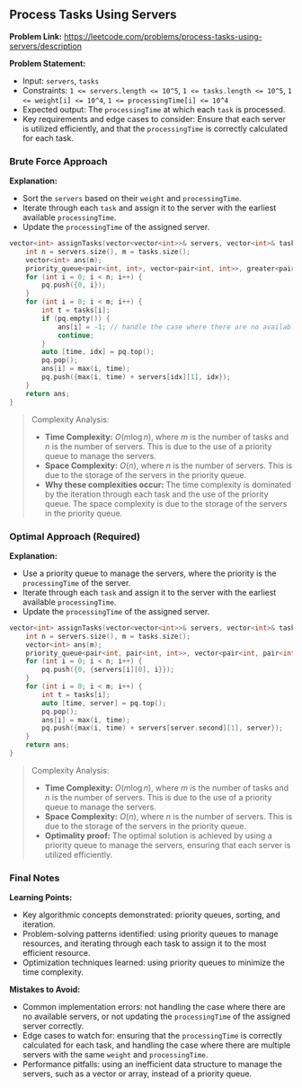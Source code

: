 ## Process Tasks Using Servers
**Problem Link:** https://leetcode.com/problems/process-tasks-using-servers/description

**Problem Statement:**
- Input: `servers`, `tasks`
- Constraints: `1 <= servers.length <= 10^5`, `1 <= tasks.length <= 10^5`, `1 <= weight[i] <= 10^4`, `1 <= processingTime[i] <= 10^4`
- Expected output: The `processingTime` at which each `task` is processed.
- Key requirements and edge cases to consider: Ensure that each server is utilized efficiently, and that the `processingTime` is correctly calculated for each task.

### Brute Force Approach
**Explanation:**
- Sort the `servers` based on their `weight` and `processingTime`.
- Iterate through each `task` and assign it to the server with the earliest available `processingTime`.
- Update the `processingTime` of the assigned server.

```cpp
vector<int> assignTasks(vector<vector<int>>& servers, vector<int>& tasks) {
    int n = servers.size(), m = tasks.size();
    vector<int> ans(m);
    priority_queue<pair<int, int>, vector<pair<int, int>>, greater<pair<int, int>>> pq;
    for (int i = 0; i < n; i++) {
        pq.push({0, i});
    }
    for (int i = 0; i < m; i++) {
        int t = tasks[i];
        if (pq.empty()) {
            ans[i] = -1; // handle the case where there are no available servers
            continue;
        }
        auto [time, idx] = pq.top();
        pq.pop();
        ans[i] = max(i, time);
        pq.push({max(i, time) + servers[idx][1], idx});
    }
    return ans;
}
```

> Complexity Analysis:
> - **Time Complexity:** $O(m \log n)$, where $m$ is the number of tasks and $n$ is the number of servers. This is due to the use of a priority queue to manage the servers.
> - **Space Complexity:** $O(n)$, where $n$ is the number of servers. This is due to the storage of the servers in the priority queue.
> - **Why these complexities occur:** The time complexity is dominated by the iteration through each task and the use of the priority queue. The space complexity is due to the storage of the servers in the priority queue.

### Optimal Approach (Required)
**Explanation:**
- Use a priority queue to manage the servers, where the priority is the `processingTime` of the server.
- Iterate through each `task` and assign it to the server with the earliest available `processingTime`.
- Update the `processingTime` of the assigned server.

```cpp
vector<int> assignTasks(vector<vector<int>>& servers, vector<int>& tasks) {
    int n = servers.size(), m = tasks.size();
    vector<int> ans(m);
    priority_queue<pair<int, pair<int, int>>, vector<pair<int, pair<int, int>>>, greater<pair<int, pair<int, int>>>> pq;
    for (int i = 0; i < n; i++) {
        pq.push({0, {servers[i][0], i}});
    }
    for (int i = 0; i < m; i++) {
        int t = tasks[i];
        auto [time, server] = pq.top();
        pq.pop();
        ans[i] = max(i, time);
        pq.push({max(i, time) + servers[server.second][1], server});
    }
    return ans;
}
```

> Complexity Analysis:
> - **Time Complexity:** $O(m \log n)$, where $m$ is the number of tasks and $n$ is the number of servers. This is due to the use of a priority queue to manage the servers.
> - **Space Complexity:** $O(n)$, where $n$ is the number of servers. This is due to the storage of the servers in the priority queue.
> - **Optimality proof:** The optimal solution is achieved by using a priority queue to manage the servers, ensuring that each server is utilized efficiently.

### Final Notes

**Learning Points:**
- Key algorithmic concepts demonstrated: priority queues, sorting, and iteration.
- Problem-solving patterns identified: using priority queues to manage resources, and iterating through each task to assign it to the most efficient resource.
- Optimization techniques learned: using priority queues to minimize the time complexity.

**Mistakes to Avoid:**
- Common implementation errors: not handling the case where there are no available servers, or not updating the `processingTime` of the assigned server correctly.
- Edge cases to watch for: ensuring that the `processingTime` is correctly calculated for each task, and handling the case where there are multiple servers with the same `weight` and `processingTime`.
- Performance pitfalls: using an inefficient data structure to manage the servers, such as a vector or array, instead of a priority queue.